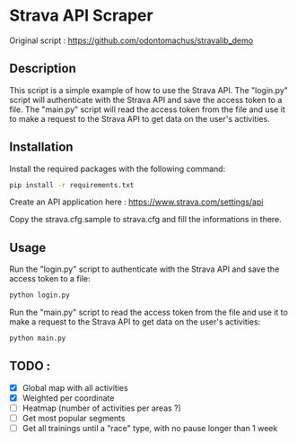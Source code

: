 # Strava API Scraper

Original script : https://github.com/odontomachus/stravalib_demo

## Description

This script is a simple example of how to use the Strava API. The "login.py" script will authenticate with the Strava API and save the access token to a file. The "main.py" script will read the access token from the file and use it to make a request to the Strava API to get data on the user's activities.

## Installation

Install the required packages with the following command:

```bash
pip install -r requirements.txt
```

Create an API application here : https://www.strava.com/settings/api

Copy the strava.cfg.sample to strava.cfg and fill the informations in there.

## Usage

Run the "login.py" script to authenticate with the Strava API and save the access token to a file:

```bash
python login.py
```

Run the "main.py" script to read the access token from the file and use it to make a request to the Strava API to get data on the user's activities:

```bash
python main.py
```


## TODO :
- [x] Global map with all activities
- [x] Weighted per coordinate
- [ ] Heatmap (number of activities per areas ?)
- [ ] Get most popular segments
- [ ] Get all trainings until a "race" type, with no pause longer than 1 week
